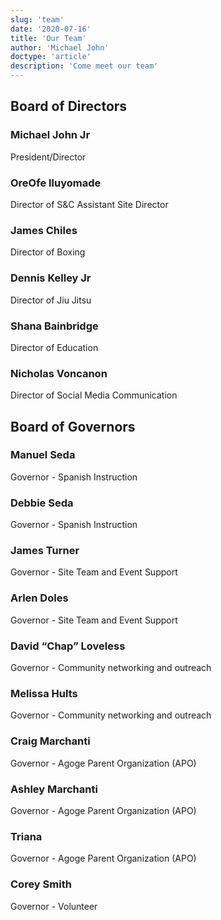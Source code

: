 ```yaml
---
slug: 'team'
date: '2020-07-16'
title: 'Our Team'
author: 'Michael John'
doctype: 'article'
description: 'Come meet our team'
---
```


## Board of Directors

### Michael John Jr
President/Director

### OreOfe Iluyomade 
Director of S&C Assistant Site Director 

### James Chiles
Director of Boxing

### Dennis Kelley Jr
Director of Jiu Jitsu 

### Shana Bainbridge 
Director of Education

### Nicholas Voncanon 
Director of Social Media Communication

## Board of Governors

### Manuel Seda
Governor - Spanish Instruction 

### Debbie Seda 
Governor - Spanish Instruction 

### James Turner 
Governor - Site Team and Event Support

### Arlen Doles
Governor - Site Team and Event Support

### David “Chap” Loveless
Governor - Community networking and outreach

### Melissa Hults 
Governor - Community networking and outreach 

### Craig Marchanti 
Governor - Agoge Parent Organization (APO)

### Ashley Marchanti 
Governor - Agoge Parent Organization (APO)

### Triana 
Governor - Agoge Parent Organization (APO)

### Corey Smith 
Governor - Volunteer